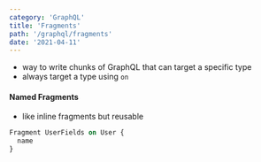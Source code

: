 ```yaml
---
category: 'GraphQL'
title: 'Fragments'
path: '/graphql/fragments'
date: '2021-04-11'
---
```


- way to write chunks of GraphQL that can target a specific type
- always target a type using `on`

#### Named Fragments

- like inline fragments but reusable

```graphql
Fragment UserFields on User {
  name
}
```
